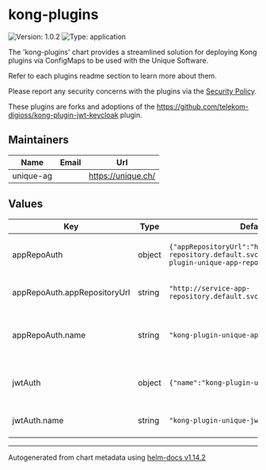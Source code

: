 # kong-plugins

![Version: 1.0.2](https://img.shields.io/badge/Version-1.0.2-informational?style=flat-square) ![Type: application](https://img.shields.io/badge/Type-application-informational?style=flat-square)

The 'kong-plugins' chart provides a streamlined solution for deploying Kong plugins via ConfigMaps to be used with the Unique Software.

Refer to each plugins readme section to learn more about them.

Please report any security concerns with the plugins via the [Security Policy](https://github.com/Unique-AG/helm-charts/tree/main?tab=security-ov-file).

These plugins are forks and adoptions of the https://github.com/telekom-digioss/kong-plugin-jwt-keycloak plugin.

## Maintainers

| Name | Email | Url |
| ---- | ------ | --- |
| unique-ag |  | <https://unique.ch/> |

## Values

| Key | Type | Default | Description |
|-----|------|---------|-------------|
| appRepoAuth | object | `{"appRepositoryUrl":"http://service-app-repository.default.svc:8088","name":"kong-plugin-unique-app-repo-auth"}` | appRepoAuth enables the app-repo-auth plugin |
| appRepoAuth.appRepositoryUrl | string | `"http://service-app-repository.default.svc:8088"` | The default app repository url |
| appRepoAuth.name | string | `"kong-plugin-unique-app-repo-auth"` | The name of the app repository auth config map |
| jwtAuth | object | `{"name":"kong-plugin-unique-jwt-auth"}` | jwtAuth enables the jwt-auth plugin |
| jwtAuth.name | string | `"kong-plugin-unique-jwt-auth"` | The name of the jwt auth config map |

----------------------------------------------
Autogenerated from chart metadata using [helm-docs v1.14.2](https://github.com/norwoodj/helm-docs/releases/v1.14.2)
